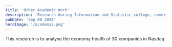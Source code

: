 ```yaml
--- 
title: 'Other Academic Work'
description: 'Research during Information and Statistic college, covering advanced statistical applications such as data prediction, chi square tests, and the use of ERGM etc.'
pubDate: 'Sep 08 2024'
heroImage: '/academy2.png'
--- 
```


This research is to analyse the economy health of 30 companies in Nasdaq
